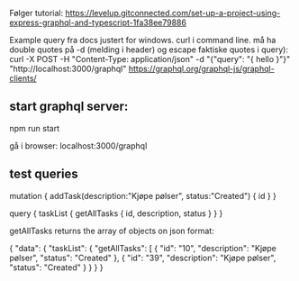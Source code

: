 Følger tutorial: 
https://levelup.gitconnected.com/set-up-a-project-using-express-graphql-and-typescript-1fa38ee79886


Example query fra docs justert for windows. curl i command line. må ha double quotes på -d (melding i header) og escape faktiske quotes i query):
curl -X POST -H "Content-Type: application/json" -d "{\"query\": \"{ hello }\"}" "http://localhost:3000/graphql"
https://graphql.org/graphql-js/graphql-clients/

## start graphql server:
npm run start

gå i browser: 
localhost:3000/graphql



## test queries
mutation {
     addTask(description:"Kjøpe pølser", 
       status:"Created") {
       id
     }
}


query {
  taskList {
    getAllTasks {
      id,
      description,
      status
    } 
  }
}

getAllTasks returns the array of objects on json format:

{
  "data": {
    "taskList": {
      "getAllTasks": [
        {
          "id": "10",
          "description": "Kjøpe pølser",
          "status": "Created"
        },
        {
          "id": "39",
          "description": "Kjøpe pølser",
          "status": "Created"
        }
    }
  }
}


